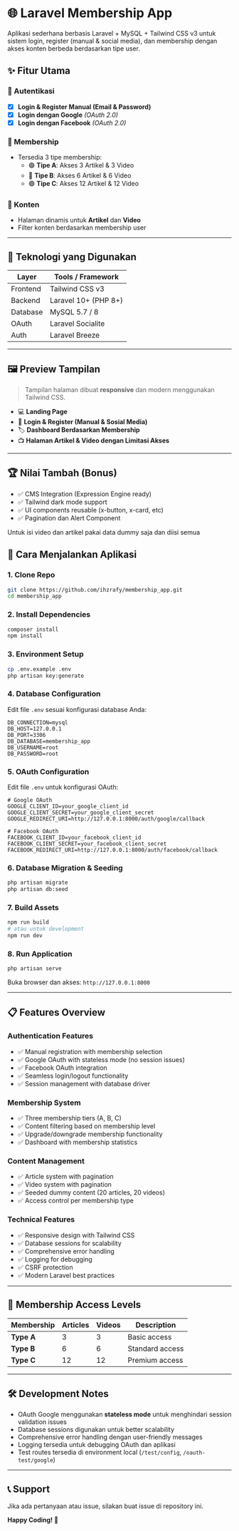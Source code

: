 # 🌐 Laravel Membership App

Aplikasi sederhana berbasis Laravel + MySQL + Tailwind CSS v3 untuk sistem login, register (manual & social media), dan membership dengan akses konten berbeda berdasarkan tipe user.

## ✨ Fitur Utama

### 🔐 Autentikasi
- [x] **Login & Register Manual (Email & Password)**
- [x] **Login dengan Google** *(OAuth 2.0)*
- [x] **Login dengan Facebook** *(OAuth 2.0)*

### 👥 Membership
- Tersedia 3 tipe membership:
  - 🟢 **Tipe A**: Akses 3 Artikel & 3 Video
  - 🔵 **Tipe B**: Akses 6 Artikel & 6 Video
  - 🟣 **Tipe C**: Akses 12 Artikel & 12 Video

### 📄 Konten
- Halaman dinamis untuk **Artikel** dan **Video**
- Filter konten berdasarkan membership user

---

## 🧱 Teknologi yang Digunakan

| Layer     | Tools / Framework         |
|-----------|---------------------------|
| Frontend  | Tailwind CSS v3           |
| Backend   | Laravel 10+ (PHP 8+)      |
| Database  | MySQL 5.7 / 8              |
| OAuth     | Laravel Socialite         |
| Auth      | Laravel Breeze            |

---

## 🖼️ Preview Tampilan

> Tampilan halaman dibuat **responsive** dan modern menggunakan Tailwind CSS.

- 💻 **Landing Page**
- 📲 **Login & Register (Manual & Sosial Media)**
- 🏷️ **Dashboard Berdasarkan Membership**
- 📺 **Halaman Artikel & Video dengan Limitasi Akses**

---

## 🏆 Nilai Tambah (Bonus)
- ✅ CMS Integration (Expression Engine ready)
- ✅ Tailwind dark mode support  
- ✅ UI components reusable (x-button, x-card, etc)
- ✅ Pagination dan Alert Component

Untuk isi video dan artikel pakai data dummy saja dan diisi semua

## 🚀 Cara Menjalankan Aplikasi

### 1. Clone Repo

```bash
git clone https://github.com/ihzrafy/membership_app.git
cd membership_app
```

### 2. Install Dependencies

```bash
composer install
npm install
```

### 3. Environment Setup

```bash
cp .env.example .env
php artisan key:generate
```

### 4. Database Configuration

Edit file `.env` sesuai konfigurasi database Anda:

```env
DB_CONNECTION=mysql
DB_HOST=127.0.0.1
DB_PORT=3306
DB_DATABASE=membership_app
DB_USERNAME=root
DB_PASSWORD=root
```

### 5. OAuth Configuration

Edit file `.env` untuk konfigurasi OAuth:

```env
# Google OAuth
GOOGLE_CLIENT_ID=your_google_client_id
GOOGLE_CLIENT_SECRET=your_google_client_secret
GOOGLE_REDIRECT_URI=http://127.0.0.1:8000/auth/google/callback

# Facebook OAuth  
FACEBOOK_CLIENT_ID=your_facebook_client_id
FACEBOOK_CLIENT_SECRET=your_facebook_client_secret
FACEBOOK_REDIRECT_URI=http://127.0.0.1:8000/auth/facebook/callback
```

### 6. Database Migration & Seeding

```bash
php artisan migrate
php artisan db:seed
```

### 7. Build Assets

```bash
npm run build
# atau untuk development
npm run dev
```

### 8. Run Application

```bash
php artisan serve
```

Buka browser dan akses: `http://127.0.0.1:8000`

---

## 📋 Features Overview

### Authentication Features
- ✅ Manual registration with membership selection
- ✅ Google OAuth with stateless mode (no session issues)
- ✅ Facebook OAuth integration
- ✅ Seamless login/logout functionality
- ✅ Session management with database driver

### Membership System
- ✅ Three membership tiers (A, B, C)
- ✅ Content filtering based on membership level
- ✅ Upgrade/downgrade membership functionality
- ✅ Dashboard with membership statistics

### Content Management
- ✅ Article system with pagination
- ✅ Video system with pagination  
- ✅ Seeded dummy content (20 articles, 20 videos)
- ✅ Access control per membership type

### Technical Features
- ✅ Responsive design with Tailwind CSS
- ✅ Database sessions for scalability
- ✅ Comprehensive error handling
- ✅ Logging for debugging
- ✅ CSRF protection
- ✅ Modern Laravel best practices

---

## 🎯 Membership Access Levels

| Membership | Articles | Videos | Description |
|------------|----------|--------|-------------|
| **Type A** | 3        | 3      | Basic access |
| **Type B** | 6        | 6      | Standard access |
| **Type C** | 12       | 12     | Premium access |

---

## 🛠️ Development Notes

- OAuth Google menggunakan **stateless mode** untuk menghindari session validation issues
- Database sessions digunakan untuk better scalability
- Comprehensive error handling dengan user-friendly messages
- Logging tersedia untuk debugging OAuth dan aplikasi
- Test routes tersedia di environment local (`/test/config`, `/oauth-test/google`)

---

## 📞 Support

Jika ada pertanyaan atau issue, silakan buat issue di repository ini.

**Happy Coding! 🚀**
